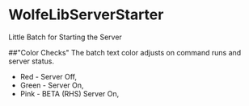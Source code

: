 # WolfeLibServerStarter
Little Batch for Starting the Server 


##"Color Checks"
The batch text color adjusts on command runs and server status.
* Red - Server Off,
* Green - Server On,
* Pink - BETA (RHS) Server On,
